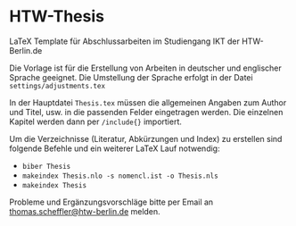 # HTW-Thesis
LaTeX Template für Abschlussarbeiten im Studiengang IKT der HTW-Berlin.de

Die Vorlage ist für die Erstellung von Arbeiten in deutscher und englischer Sprache geeignet. Die Umstellung der Sprache erfolgt in der Datei `settings/adjustments.tex`

In der Hauptdatei `Thesis.tex` müssen die allgemeinen Angaben zum Author und Titel, usw. in die passenden Felder eingetragen werden. Die einzelnen Kapitel werden dann per `/include{}` importiert.

Um die Verzeichnisse (Literatur, Abkürzungen und Index) zu erstellen sind folgende Befehle und ein weiterer LaTeX Lauf notwendig:
  
  *   `biber Thesis`
  *   `makeindex Thesis.nlo -s nomencl.ist -o Thesis.nls`
  *   `makeindex Thesis`
  
  
Probleme und Ergänzungsvorschläge bitte per Email an [thomas.scheffler@htw-berlin.de](mailto:thomas.scheffler@htw-berlin.de?subject=Github:%20HTW-LaTeX-Vorlage) melden.
